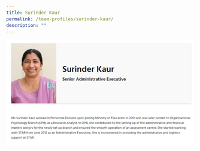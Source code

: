 ```yaml
---
title: Surinder Kaur
permalink: /team-profiles/surinder-kaur/
description: ""
---
```

![](/images/profile20.png)
